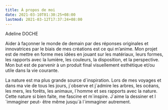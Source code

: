 ```yaml
---
title: À propos de moi
date: 2021-03-10T01:30:25+08:00
lastmod: 2021-03-12T17:37:24+08:00
---
```


Adeline DOCHE

Aider à façonner le monde de demain par des réponses originales et innovatrices par le biais de mes créations est ce qui m’anime. Mon projet est de mettre en forme mes idées en jouant sur les matériaux, leurs formes, les rapports avec la lumière, les couleurs, la disposition, et la perspective. Mon but est de parvenir à un produit final visuellement esthétique et/ou utile dans la vie courante. 

La nature est ma plus grande source d´inspiration. Lors de mes voyages et dans ma vie de tous les jours, j´observe et j´admire les arbres, les océans, les  mers, les forêts, les animaux, l´homme et ses rapports avec la nature. Cette nature si bien faite, me fascine et m´inspire. J´aime la dessiner et l´immaginer peut- être même jusqu´à l´immaginer autrement.
